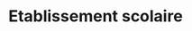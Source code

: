 ---
title: Etablissement scolaire
layout: ecole
menu:
  main:
    parent: agir
    weight: 4
    identifier: ecole
illu: /img/page-ecole/illu_ecole.svg
intro:
  first: "#changerlesregles ça commence aussi par sensibiliser les jeunes générations aux enjeux et conséquences des règles ! C’est pour cela que nous intervenons dès l’école primaire, en collèges, lycées mais aussi en écoles et universités en proposant des actions adaptées aux besoins des élèves ou étudiant·es."
collecter:
  title: Collecter
  text: "Vous souhaitez sensibiliser élèves et personnels de votre établissement à la précarité menstruelle ? Organiser une collecte pour lever les tabous sur les règles ?"
  btn_text: Contactez-nous
college_title: Collèges et lycées
actions:
  - title: Changer les règles avec les élèves
    btn_link: https://doccollectes.blob.core.windows.net/statics/plaquette_ateliers_scolaires.pdf
    btn_text: Voir la brochure
    target_blank: true
    content: >
      <span class='font-bold'>Atelier “classique” (collège-lycée)</span>
      <br/><br/>
      En 1h30, nous abordons le tabou des règles et son histoire, la définition et le processus physiologique des règles, les bons gestes à adopter pendant ses règles, et la précarité menstruelle. Cet atelier est idéal pour amorcer une dynamique de changement et de réflexion autour des règles. Il est adapté en fonction des niveaux, de la 6ème à la Terminale.
    illu: /img/page-ecole/eleves.jpg
  - title: Former les adultes référents
    btn_link: ""
    target_blank: true
    content: >
      Parfois, pour libérer la parole au sujet des règles et de la puberté, il suffit simplement que les adultes référents aient quelques connaissances sur le sujet. Afin de faciliter la mise en place d’un climat bienveillant pour les personnes qui ont leurs règles, nous proposons des temps de formation à destination des enseignant·es, des AED, des personnels administratif, et de toutes les personnes en contact quotidien avec les élèves.
    illu: /img/page-ecole/adultes.jpg
projects:
  - title: Projets pilotes <br/> Éducation par les pairs (collège-lycée)
    text: "Afin d’ancrer des dynamiques de changement durable, il est nécessaire de pouvoir faciliter la parole sur les règles dans tous les contextes. Le cycle d’ateliers “éducation par les pairs” promeut la santé menstruelle en donnant tous les outils aux jeunes pour s’emparer des sujets qui les intéressent et devenir elles et eux mêmes acteurs et actrices de la prévention. Chaque cycle comprend au moins dix sessions d’une heure."
    btn_text: Contactez-nous
    btn_link: mailto:partenariat@regleselementaires.com
  - title: Ateliers cours moyen
    text: "Règles Élémentaires propose des temps de sensibilisation au corps, à la puberté et aux règles, dès le cours moyen (CM1-CM2), afin de permettre aux jeunes d’avoir toutes les informations dont ils ont besoin pour comprendre leur corps et son fonctionnement. Répartis en 3 sessions de 45 minutes, cet atelier aborde la physiologie, la formulation des sensations, la connaissance des organes, la puberté et les règles."
    target_blank: true
    btn_text: Voir la brochure
    btn_link: https://doccollectes.blob.core.windows.net/statics/plaquette_ateliers_cycle_moyen.pdf
universite_title: Universités
actions_univ:
  - title: Ateliers thématiques autour des règles
    btn_link: https://doccollectes.blob.core.windows.net/statics/plaquette_ateliers_etudiant·es.pdf
    btn_text: Voir la brochure
    target_blank: true
    content: >
      Afin d’accompagner la mise à disposition de protections gratuites dans les universités, Règles Élémentaires propose divers ateliers de sensibilisation. Nous abordons des sujets variés tels que : règles et santé menstruelle, règles et écologie, les règles dans l'Histoire. Si vous aussi, vous souhaitez donner accès à plus de connaissances sur les règles dans votre établissement, contactez-nous.
    illu: /img/page-ecole/ateliers_univ.jpg
  - title: Organiser une table ronde ou un événement
    btn_link: mailto:contact@regleselementaires.com
    btn_text: Contactez-nous
    content: >
      Règles Élémentaires intervient lors des rentrées étudiantes, des semaines thématiques, ou lors de conférences. Pour plus d'informations :
    illu: /img/page-ecole/event.jpg
---